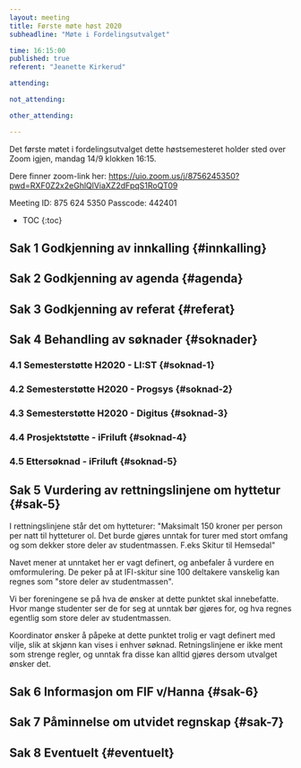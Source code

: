 ```yaml
---
layout: meeting
title: Første møte høst 2020
subheadline: "Møte i Fordelingsutvalget"

time: 16:15:00
published: true
referent: "Jeanette Kirkerud"

attending:

not_attending:

other_attending:

---
```


Det første møtet i fordelingsutvalget dette høstsemesteret holder sted over Zoom igjen, mandag 14/9 klokken 16:15.

Dere finner zoom-link her:
https://uio.zoom.us/j/8756245350?pwd=RXF0Z2x2eGhlQlViaXZ2dFpqS1RoQT09

Meeting ID: 875 624 5350
Passcode: 442401


* TOC
{:toc}

## Sak 1 Godkjenning av innkalling {#innkalling}

## Sak 2 Godkjenning av agenda {#agenda}

## Sak 3 Godkjenning av referat {#referat}

## Sak 4 Behandling av søknader {#soknader}

### 4.1 Semesterstøtte H2020 - LI:ST {#soknad-1}

### 4.2 Semesterstøtte H2020 - Progsys {#soknad-2}

### 4.3 Semesterstøtte H2020 - Digitus {#soknad-3}

### 4.4 Prosjektstøtte - iFriluft {#soknad-4}

### 4.5 Ettersøknad - iFriluft {#soknad-5}

## Sak 5 Vurdering av rettningslinjene om hyttetur {#sak-5}
I rettningslinjene står det om hytteturer:
"Maksimalt 150 kroner per person per natt til hytteturer ol. Det burde gjøres unntak for turer med stort omfang og som dekker store deler av studentmassen. F.eks Skitur til Hemsedal"

Navet mener at unntaket her er vagt definert, og anbefaler å vurdere en omformulering. 
De peker på at IFI-skitur sine 100 deltakere vanskelig kan regnes som "store deler av studentmassen".

Vi ber foreningene se på hva de ønsker at dette punktet skal innebefatte. 
Hvor mange studenter ser de for seg at unntak bør gjøres for, og hva regnes egentlig som 
store deler av studentmassen.

Koordinator ønsker å påpeke at dette punktet trolig er vagt definert med vilje,
slik at skjønn kan vises i enhver søknad. Retningslinjene er ikke ment som strenge regler,
og unntak fra disse kan alltid gjøres dersom utvalget ønsker det.

## Sak 6 Informasjon om FIF v/Hanna {#sak-6}

## Sak 7 Påminnelse om utvidet regnskap {#sak-7}

## Sak 8 Eventuelt {#eventuelt}
